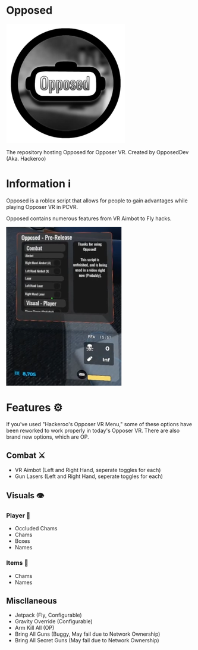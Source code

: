 # Opposed
<img src="images/opposed.png" alt="Opposed Logo" width="320" height="320">

The repository hosting Opposed for Opposer VR. Created by OpposedDev (Aka. Hackeroo)

# Information ℹ️
Opposed is a roblox script that allows for people to gain advantages while playing Opposer VR in PCVR.

Opposed contains numerous features from VR Aimbot to Fly hacks.

![(Image of the Menu)](images/MenuPng.png)

# Features ⚙️
If you've used "Hackeroo's Opposer VR Menu," some of these options have been reworked to work properly in today's Opposer VR.
There are also brand new options, which are OP.

## Combat ⚔️
- VR Aimbot (Left and Right Hand, seperate toggles for each)
- Gun Lasers (Left and Right Hand, seperate toggles for each)

## Visuals 👁️
### Player 🚶
- Occluded Chams
- Chams
- Boxes
- Names

### Items 🍕
- Chams
- Names

## Miscllaneous
- Jetpack (Fly, Configurable)
- Gravity Override (Configurable)
- Arm Kill All (OP)
- Bring All Guns (Buggy, May fail due to Network Ownership)
- Bring All Secret Guns (May fail due to Network Ownership)
